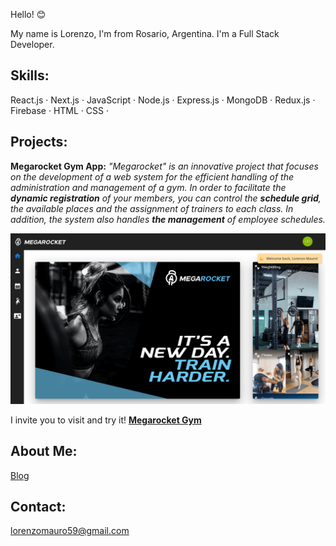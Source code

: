 Hello! 😊

My name is Lorenzo, I'm from Rosario, Argentina. I'm a Full Stack Developer.

## Skills: 

React.js · Next.js · JavaScript · Node.js · Express.js · MongoDB · Redux.js · Firebase · HTML · CSS ·

## Projects:

**Megarocket Gym App:**
*"Megarocket" is an innovative project that focuses on the development of a web system for the efficient handling of the administration and management of a gym. In order to facilitate the **dynamic registration** of your members, you can control the **schedule grid**, the available places and the assignment of trainers to each class. In addition, the system also handles **the management** of employee schedules.*

![Megarocket img][def2]

I invite you to visit and try it! **[Megarocket Gym][def]**


## About Me:

[Blog][def3]

## Contact:

lorenzomauro59@gmail.com

[def]: https://megarocket-app-bice.vercel.app/landing
[def2]: /assets/megarocket.png
[def3]: https://lorenzomauro-blog.vercel.app/
